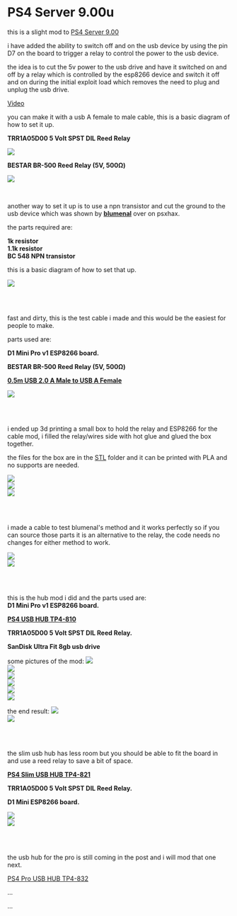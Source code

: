 # PS4 Server 9.00u


this is a slight mod to <a href=https://github.com/stooged/PS4-Server-900>PS4 Server 9.00</a>

i have added the ability to switch off and on the usb device by using the pin D7 on the board to trigger a relay to control the power to the usb device.

the idea is to cut the 5v power to the usb drive and have it switched on and off by a relay which is controlled by the esp8266 device and switch it off and on during the initial exploit load which removes the need to plug and unplug the usb drive.


<a href="https://youtu.be/WrJMKA0y-Lg" target="_blank">Video</a>


you can make it with a usb A female to male cable, this is a basic diagram of how to set it up.

<b>TRR1A05D00 5 Volt SPST DIL Reed Relay

<img src=https://github.com/stooged/PS4-Server-900u/blob/main/Images/diag.jpg><br>

BESTAR  BR-500  Reed Relay (5V, 500Ω)</b>

<img src=https://github.com/stooged/PS4-Server-900u/blob/main/Images/diag1.jpg><br>

<br>

another way to set it up is to use a npn transistor and cut the ground to the usb device which was shown by <b><a href=https://www.psxhax.com/threads/ps4-server-9-00-ps4-server-9-00u-for-esp8266-d1-mini-pro-by-stooged.10685/post-189470>blumenal</a></b> over on psxhax.

the parts required are: 

<b>1k resistor<br>
1.1k resistor<br>
BC 548 NPN transistor</b>

this is a basic diagram of how to set that up.

<img src=https://github.com/stooged/PS4-Server-900u/blob/main/Images/diag2.jpg><br>


<br><br>

fast and dirty, this is the test cable i made and this would be the easiest for people to make.

parts used are:<b>

D1 Mini Pro v1 ESP8266 board.

BESTAR  BR-500  Reed Relay (5V, 500Ω)

<a href=https://www.jaycar.com.au/0-5m-usb-2-0-a-male-to-usb-a-female/p/WC7708>0.5m USB 2.0 A Male to USB A Female</a>
</b>

<img src=https://github.com/stooged/PS4-Server-900u/blob/main/Images/10.jpg><br>

<br><br>

i ended up 3d printing a small box to hold the relay and ESP8266 for the cable mod, i filled the relay/wires side with hot glue and glued the box together.

the files for the box are in the <a href=https://github.com/stooged/PS4-Server-900u/tree/main/STL>STL</a> folder and it can be printed with PLA and no supports are needed.

<img src=https://github.com/stooged/PS4-Server-900u/blob/main/Images/11.jpg><br>
<img src=https://github.com/stooged/PS4-Server-900u/blob/main/Images/13.jpg><br>
<img src=https://github.com/stooged/PS4-Server-900u/blob/main/Images/12.jpg><br>

<br><br>




i made a cable to test blumenal's method and it works perfectly so if you can source those parts it is an alternative to the relay, the code needs no changes for either method to work.


<img src=https://github.com/stooged/PS4-Server-900u/blob/main/Images/14.jpg><br>
<img src=https://github.com/stooged/PS4-Server-900u/blob/main/Images/15.jpg><br>



<br><br>


this is the hub mod i did and the parts used are:
<br>
<b>
D1 Mini Pro v1 ESP8266 board.

<a href=http://www.dobe-game.com/en/productshow-55-151.html>PS4 USB HUB TP4-810</a>

TRR1A05D00 5 Volt SPST DIL Reed Relay.

SanDisk Ultra Fit 8gb usb drive
</b>

some pictures of the mod:
<img src=https://github.com/stooged/PS4-Server-900u/blob/main/Images/1.jpg><br>
<img src=https://github.com/stooged/PS4-Server-900u/blob/main/Images/2.jpg><br>
<img src=https://github.com/stooged/PS4-Server-900u/blob/main/Images/3.jpg><br>
<img src=https://github.com/stooged/PS4-Server-900u/blob/main/Images/4.jpg><br>
<img src=https://github.com/stooged/PS4-Server-900u/blob/main/Images/5.jpg><br>
<img src=https://github.com/stooged/PS4-Server-900u/blob/main/Images/6.jpg><br>

the end result:
<img src=https://github.com/stooged/PS4-Server-900u/blob/main/Images/8.jpg><br>
<img src=https://github.com/stooged/PS4-Server-900u/blob/main/Images/7.jpg><br>

<br><br>

the slim usb hub has less room but you should be able to fit the board in and use a reed relay to save a bit of space.

<b>
<a href=http://www.dobe-game.com/en/productshow-54-167.html>PS4 Slim USB HUB TP4-821</a>

TRR1A05D00 5 Volt SPST DIL Reed Relay.

D1 Mini ESP8266 board.</b>

<img src=https://github.com/stooged/PS4-Server-900u/blob/main/Images/16.jpg><br>
<img src=https://github.com/stooged/PS4-Server-900u/blob/main/Images/17.jpg><br>


<br><br>

the usb hub for the pro is still coming in the post and i will mod that one next.

<a href=http://www.dobe-game.com/en/productshow-53-177.html>PS4 Pro USB HUB TP4-832</a>

...

...